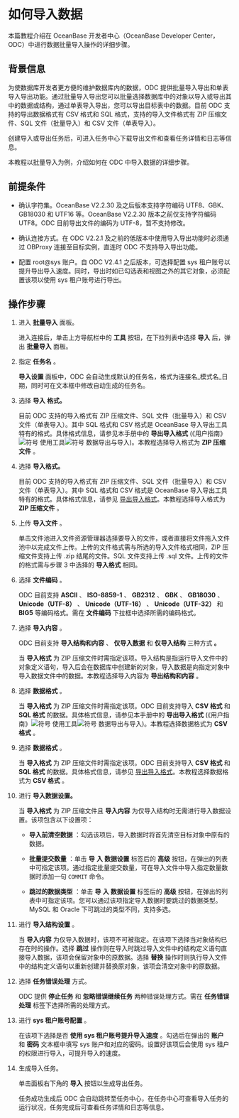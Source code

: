 如何导入数据 
===========================

本篇教程介绍在 OceanBase 开发者中心（OceanBase Developer Center，ODC）中进行数据批量导入操作的详细步骤。

背景信息 
-------------------------

为使数据库开发者更方便的维护数据库内的数据，ODC 提供批量导入导出和单表导入导出功能。通过批量导入导出您可以批量选择数据库中的对象以导入或导出其中的数据或结构，通过单表导入导出，您可以导出目标表中的数据。目前 ODC 支持的导出数据格式有 CSV 格式和 SQL 格式，支持的导入文件格式有 ZIP 压缩文件、SQL 文件（批量导入）和 CSV 文件（单表导入）。

创建导入或导出任务后，可进入任务中心下载导出文件和查看任务详情和日志等信息。

本教程以批量导入为例，介绍如何在 ODC 中导入数据的详细步骤。

前提条件 
-------------------------

* 确认字符集。OceanBase V2.2.30 及之后版本支持字符编码 UTF8、GBK、GB18030 和 UTF16 等。OceanBase V2.2.30 版本之前仅支持字符编码 UTF8。ODC 目前导出文件的编码为 UTF-8，暂不支持修改。

  

* 确认连接方式。在 ODC V2.2.1 及之前的低版本中使用导入导出功能时必须通过 OBProxy 连接至目标实例，直连时 ODC 不支持导入导出功能。

  

* 配置 root@sys 账户。自 ODC V2.4.1 之后版本，可选择配置 sys 租户账号以提升导出导入速度。同时，导出时如已勾选表和视图之外的其它对象，必须配置该项以使用 sys 租户账号进行导出。

  




操作步骤 
-------------------------

1. 进入 **批量导入** 面板。

   进入连接后，单击上方导航栏中的 **工具** 按钮，在下拉列表中选择 **导入** 后，弹出 **批量导入** 面板。
   

2. 指定 **任务名** 。

   **导入设置** 面板中，ODC 会自动生成默认的任务名，格式为连接名_模式名_日期，同时可在文本框中修改自动生成的任务名。
   

3. 选择 **导入** **格式。** 

   目前 ODC 支持的导入格式有 ZIP 压缩文件、SQL 文件（批量导入）和 CSV 文件（单表导入）。其中 SQL 格式和 CSV 格式是 OceanBase 导入导出工具特有的格式。具体格式信息，请参见本手册中的 **导出导入格式** (《用户指南》![符号](https://help-static-aliyun-doc.aliyuncs.com/assets/img/zh-CN/5112176361/p351955.jpg) 使用工具![符号](https://help-static-aliyun-doc.aliyuncs.com/assets/img/zh-CN/5112176361/p351957.jpg) 数据导出与导入)。本教程选择导入格式为 **ZIP 压缩文件** 。
   

4. 选择 **导入格式。** 

   目前 ODC 支持的导入格式有 ZIP 压缩文件、SQL 文件（批量导入）和 CSV 文件（单表导入）。其中 SQL 格式和 CSV 格式是 OceanBase 导入导出工具特有的格式。具体格式信息，请参见 [导出导入格式](/zh-CN/7.client-odc-user-guide/5.client-odc-use-tools/1.client-odc-data-export-and-import/2.client-odc-export-and-import-formats.md)。本教程选择导入格式为 **ZIP 压缩文件** 。
   

5. 上传 **导入文件** 。

   单击文件池进入文件资源管理器选择要导入的文件，或者直接将文件拖入文件池中以完成文件上传。上传的文件格式需与所选的导入文件格式相同，ZIP 压缩文件支持上传 .zip 结尾的文件。SQL 文件支持上传 .sql 文件。上传的文件的格式需与步骤 3 中选择的 **导入格式** 相同。
   

6. 选择 **文件编码** 。

   ODC 目前支持 **ASCII** 、 **ISO-8859-1** 、 **GB2312** 、 **GBK** 、 **GB18030** 、 **Unicode（UTF-8）** 、 **Unicode（UTF-16）** 、 **Unicode（UTF-32）** 和 **BIG5** 等编码格式。需在 **文件编码** 下拉框中选择所需的编码格式。
   

7. 选择 **导入内容** 。

   ODC 目前支持 **导入结构和内容** 、 **仅导入数据** 和 **仅导入结构** 三种方式 **。** 

   当 **导入格式** 为 ZIP 压缩文件时需指定该项。导入结构是指运行导入文件中的对象定义语句，导入后会在数据库中创建新的对象，导入数据是向指定对象中导入数据文件中的数据。本教程选择导入内容为 **导出结构和内容** 。
   

8. 选择 **数据格式** 。

   当 **导入格式** 为 ZIP 压缩文件时需指定该项。ODC 目前支持导入 **CSV 格式** 和 **SQL 格式** 的数据。具体格式信息，请参见本手册中的 **导出导入格式** (《用户指南》![符号](https://help-static-aliyun-doc.aliyuncs.com/assets/img/zh-CN/5112176361/p351955.jpg) 使用工具![符号](https://help-static-aliyun-doc.aliyuncs.com/assets/img/zh-CN/5112176361/p351957.jpg) 数据导出与导入)。本教程选择数据格式为 **CSV 格式** 。
   

9. 选择 **数据格式** 。

   当 **导入格式** 为 ZIP 压缩文件时需指定该项。ODC 目前支持导入 **CSV 格式** 和 **SQL 格式** 的数据。具体格式信息，请参见 [导出导入格式](/zh-CN/7.client-odc-user-guide/5.client-odc-use-tools/1.client-odc-data-export-and-import/2.client-odc-export-and-import-formats.md)。本教程选择数据格式为 **CSV 格式** 。
   

10. 进行 **导入数据设置。** 

    当 **导入格式** 为 ZIP 压缩文件且 **导入内容** 为仅导入结构时无需进行导入数据设置。该项包含以下设置项：
    * **导入前清空数据** ：勾选该项后，导入数据时将首先清空目标对象中原有的数据。

      
    
    * **批量提交数量** ：单击 **导** **入** **数据设置** 标签后的 **高级** 按钮，在弹出的列表中可指定该项。通过指定批量提交数量，可在导入文件中导入指定数量数据时添加一句 `COMMIT` 命令。

      
    
    * **跳过的数据类型** ：单击 **导** **入** **数据设置** 标签后的 **高级** 按钮，在弹出的列表中可指定该项。您可以通过该项指定导入数据时要跳过的数据类型。MySQL 和 Oracle 下可跳过的类型不同，支持多选。

      
    

    

11. 进行 **导入结构设置** 。

    当 **导入内容** 为仅导入数据时，该项不可被指定。在该项下选择当对象结构已存在时的操作。选择 **跳过** 操作则在导入时跳过导入文件中的结构定义语句直接导入数据，该项会保留对象中的原数据。选择 **替换** 操作时则执行导入文件中的结构定义语句以重新创建并替换原对象，该项会清空对象中的原数据。
    

12. 选择 **任务错误处理** 方式。

    ODC 提供 **停止任务** 和 **忽略错误继续任务** 两种错误处理方式。需在 **任务错误处理** 标签下选择所需的处理方式。
    

13. 进行 **sys 租户账号配置** 。

    在该项下选择是否 **使用 sys 租户账号提升导入速度** 。勾选后在弹出的 **账户** 和 **密码** 文本框中填写 sys 账户和对应的密码。设置好该项后会使用 sys 租户的权限进行导入，可提升导入的速度。
    

14. 生成导入任务。

    单击面板右下角的 **导入** 按钮以生成导出任务。

    任务成功生成后 ODC 会自动跳转至任务中心，在任务中心可查看导入任务的运行状况，任务完成后可查看任务详情和日志等信息。
    



